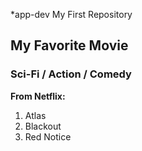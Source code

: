 *app-dev
 My First Repository
## My Favorite Movie  
### Sci-Fi / Action / Comedy  

**From Netflix:**  
1. Atlas  
2. Blackout  
3. Red Notice  
